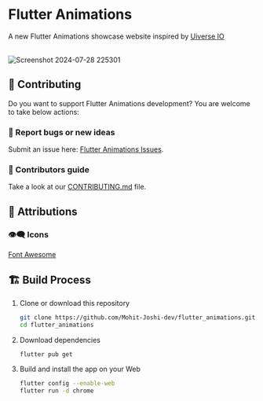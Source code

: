 # Flutter Animations

A new Flutter Animations showcase website inspired by [Uiverse IO](https://uiverse.io/elements)
<br/>
<br/>

![Screenshot 2024-07-28 225301](https://github.com/user-attachments/assets/ec3a4111-4203-4408-b945-44386bfaa6ff)

## 🤝 Contributing

Do you want to support Flutter Animations development? You are welcome to take below actions:


### 🐞 Report bugs or new ideas
Submit an issue here: [Flutter Animations Issues](https://github.com/Mohit-Joshi-dev/flutter_animations/issues).

### 📝 Contributors guide

Take a look at our [CONTRIBUTING.md](CONTRIBUTING.md) file.

## 📄 Attributions

### 👁️‍🗨️ Icons
[Font Awesome](https://fontawesome.com/ "Font Awesome")

## 🏗️ Build Process

1. Clone or download this repository

   ```sh
   git clone https://github.com/Mohit-Joshi-dev/flutter_animations.git
   cd flutter_animations
   ```

2. Download dependencies

   ```sh
   flutter pub get
   ```

2. Build and install the app on your Web<br/>

   ```sh
   flutter config --enable-web
   flutter run -d chrome
   ```

